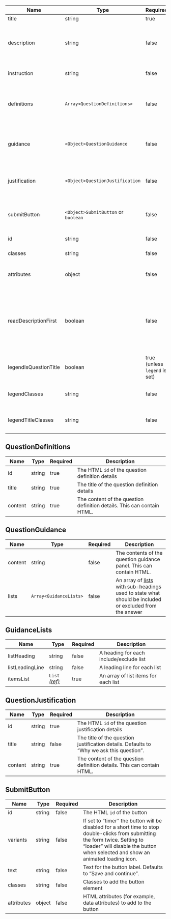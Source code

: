 | Name                  | Type                                | Required                      | Description                                                                                                                                                                                                              |
| --------------------- | ----------------------------------- | ----------------------------- | ------------------------------------------------------------------------------------------------------------------------------------------------------------------------------------------------------------------------ |
| title                 | string                              | true                          | The question heading                                                                                                                                                                                                     |
| description           | string                              | false                         | The question description to be used to provide added context to the question. This can contain HTML.                                                                                                                     |
| instruction           | string                              | false                         | An interviewer instruction. This can contain HTML.                                                                                                                                                                       |
| definitions           | `Array<QuestionDefinitions>`        | false                         | An array of settings for [question definitions](#questiondefinitions) to be used to define words or acronyms that are in the question                                                                                    |
| guidance              | `<Object>QuestionGuidance`          | false                         | Settings for the [question guidance](#questionguidance) to be used to state what should be included or excluded from the answer                                                                                          |
| justification         | `<Object>QuestionJustification`     | false                         | Settings for the [question justification](#questionjustification) to be used to explain why a question is being asked                                                                                                    |
| submitButton          | `<Object>SubmitButton` or `boolean` | false                         | Settings for the [submit button](#submitbutton). If a value of `true` is provided, default attributes will be used.                                                                                                      |
| id                    | string                              | false                         | The HTML `id` for the component                                                                                                                                                                                          |
| classes               | string                              | false                         | Classes to add the component                                                                                                                                                                                             |
| attributes            | object                              | false                         | HTML attributes (for example, data attributes) to add to the component                                                                                                                                                   |
| readDescriptionFirst  | boolean                             | false                         | Set to “true” to make screen readers read out question description first. Used in the [relationships pattern](/patterns/relationships) where the description instructs the user to complete the sentence in the heading. |
| legendIsQuestionTitle | boolean                             | true (unless `legend` is set) | Creates an `h1` inside the `legend`. Use when there is only a single fieldset on the page                                                                                                                                |
| legendClasses         | string                              | false                         | Classes to apply to the HTML `legend` element when using `legendIsQuestionTitle`                                                                                                                                         |
| legendTitleClasses    | string                              | false                         | Classes to apply to the `h1` heading element when using `legendIsQuestionTitle`                                                                                                                                          |

## QuestionDefinitions

| Name    | Type   | Required | Description                                                            |
| ------- | ------ | -------- | ---------------------------------------------------------------------- |
| id      | string | true     | The HTML `id` of the question definition details                       |
| title   | string | true     | The title of the question definition details                           |
| content | string | true     | The content of the question definition details. This can contain HTML. |

## QuestionGuidance

| Name    | Type                   | Required | Description                                                                                                             |
| ------- | ---------------------- | -------- | ----------------------------------------------------------------------------------------------------------------------- |
| content | string                 | false    | The contents of the question guidance panel. This can contain HTML.                                                     |
| lists   | `Array<GuidanceLists>` | false    | An array of [lists with sub-headings](#guidancelists) used to state what should be included or excluded from the answer |

## GuidanceLists

| Name            | Type                                | Required | Description                             |
| --------------- | ----------------------------------- | -------- | --------------------------------------- |
| listHeading     | string                              | false    | A heading for each include/exclude list |
| listLeadingLine | string                              | false    | A leading line for each list            |
| itemsList       | `List` [_(ref)_](/components/lists) | true     | An array of list items for each list    |

## QuestionJustification

| Name    | Type   | Required | Description                                                                              |
| ------- | ------ | -------- | ---------------------------------------------------------------------------------------- |
| id      | string | true     | The HTML `id` of the question justification details                                      |
| title   | string | false    | The title of the question justification details. Defaults to “Why we ask this question”. |
| content | string | true     | The content of the question definition details. This can contain HTML.                   |

## SubmitButton

| Name       | Type   | Required | Description                                                                                                                                                                                                       |
| ---------- | ------ | -------- | ----------------------------------------------------------------------------------------------------------------------------------------------------------------------------------------------------------------- |
| id         | string | false    | The HTML `id` of the button                                                                                                                                                                                       |
| variants   | string | false    | If set to “timer” the button will be disabled for a short time to stop double-clicks from submitting the form twice. Setting to “loader” will disable the button when selected and show an animated loading icon. |
| text       | string | false    | Text for the button label. Defaults to “Save and continue”.                                                                                                                                                       |
| classes    | string | false    | Classes to add the button element                                                                                                                                                                                 |
| attributes | object | false    | HTML attributes (for example, data attributes) to add to the button                                                                                                                                               |
